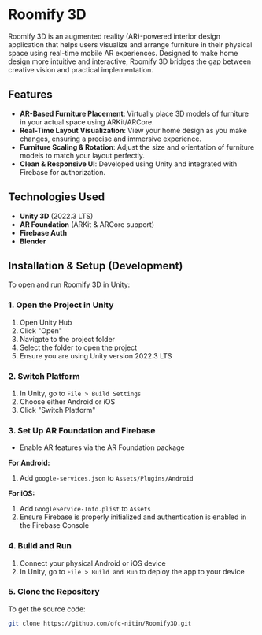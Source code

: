 # Roomify 3D

Roomify 3D is an augmented reality (AR)-powered interior design application that helps users visualize and arrange furniture in their physical space using real-time mobile AR experiences. Designed to make home design more intuitive and interactive, Roomify 3D bridges the gap between creative vision and practical implementation.

## Features

- **AR-Based Furniture Placement**: Virtually place 3D models of furniture in your actual space using ARKit/ARCore.
- **Real-Time Layout Visualization**: View your home design as you make changes, ensuring a precise and immersive experience.
- **Furniture Scaling & Rotation**: Adjust the size and orientation of furniture models to match your layout perfectly.
- **Clean & Responsive UI**: Developed using Unity and integrated with Firebase for authorization.

## Technologies Used

- **Unity 3D** (2022.3 LTS)
- **AR Foundation** (ARKit & ARCore support)
- **Firebase Auth**
- **Blender**

## Installation & Setup (Development)

To open and run Roomify 3D in Unity:

### 1. Open the Project in Unity

1. Open Unity Hub
2. Click "Open"
3. Navigate to the project folder
4. Select the folder to open the project
5. Ensure you are using Unity version 2022.3 LTS

### 2. Switch Platform

1. In Unity, go to `File > Build Settings`
2. Choose either Android or iOS
3. Click "Switch Platform"

### 3. Set Up AR Foundation and Firebase

- Enable AR features via the AR Foundation package

**For Android:**
1. Add `google-services.json` to `Assets/Plugins/Android`

**For iOS:**
1. Add `GoogleService-Info.plist` to `Assets`
2. Ensure Firebase is properly initialized and authentication is enabled in the Firebase Console

### 4. Build and Run

1. Connect your physical Android or iOS device
2. In Unity, go to `File > Build and Run` to deploy the app to your device

### 5. Clone the Repository

To get the source code:

```bash
git clone https://github.com/ofc-nitin/Roomify3D.git
